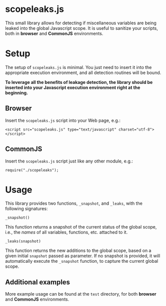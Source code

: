 # scopeleaks.js

This small library allows for detecting if miscellaneous variables are being leaked into the global Javascript scope. It is useful to sanitize your scripts, both in __browser__ and __CommonJS__ environments.

# Setup

The setup of `scopeleaks.js` is minimal. You just need to insert it into the appropriate execution environment, and all detection routines will be bound.

__To leverage all the benefits of leakage detection, the library should be inserted into your Javascript execution environment right at the beginning.__

## Browser

Insert the `scopeleaks.js` script into your Web page, e.g.:

	<script src="scopeleaks.js" type="text/javascript" charset="utf-8"></script>

## CommonJS

Insert the `scopeleaks.js` script just like any other module, e.g.:

	require("./scopeleaks");


# Usage

This library provides two functions, `_snapshot`, and `_leaks`, with the following signatures:

	_snapshot()

This function returns a snapshot of the current status of the global scope, i.e., the _names_ of all variables, functions, etc. attached to it.

	_leaks(snapshot)

This function returns the new additions to the global scope, based on a given initial `snapshot` passed as parameter. If no snapshot is provided, it will automatically execute the `_snapshot` function, to capture the current global scope.

## Additional examples

More example usage can be found at the `test` directory, for both __browser__ and __CommonJS__ environments.
